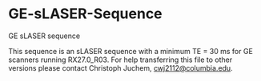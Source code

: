 # GE-sLASER-Sequence
GE sLASER sequence

This sequence is an sLASER sequence with a minimum TE = 30 ms for GE scanners running RX27.0_R03. For help transferring this file to other versions please contact Christoph Juchem, cwj2112@columbia.edu.
